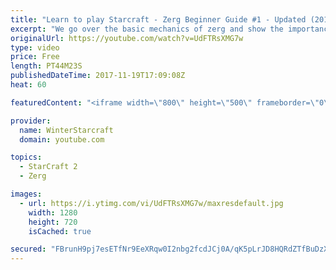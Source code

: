 ```yaml
---
title: "Learn to play Starcraft - Zerg Beginner Guide #1 - Updated (2017)"
excerpt: "We go over the basic mechanics of zerg and show the importance of understanding at least some of what your opponent is doing.  This guide is meant for players with an understanding of the objectives of starcraft but without any strong direction or gameplan, especially for each specific race! -- Watch"
originalUrl: https://youtube.com/watch?v=UdFTRsXMG7w
type: video
price: Free
length: PT44M23S
publishedDateTime: 2017-11-19T17:09:08Z
heat: 60

featuredContent: "<iframe width=\"800\" height=\"500\" frameborder=\"0\" src=\"https://www.youtube.com/embed/UdFTRsXMG7w\" allow=\"accelerometer; autoplay; encrypted-media; gyroscope; picture-in-picture\" allowfullscreen></iframe>"

provider:
  name: WinterStarcraft
  domain: youtube.com

topics:
  - StarCraft 2
  - Zerg

images:
  - url: https://i.ytimg.com/vi/UdFTRsXMG7w/maxresdefault.jpg
    width: 1280
    height: 720
    isCached: true

secured: "FBrunH9pj7esETfNr9EeXRqw0I2nbg2fcdJCj0A/qK5pLrJD8HQRdZTfBuDzX+Ce3sH2GkxqTvvttwJKEnAVBnFwY2QKdtm/LHhvjmfP1cAExhBcz/G0MfXazrly3w9M//VWoBaGnuz4vkVtJqSVzC1DCd5v2GFIfTediGych81FymKeSg29o4tEPES7JJL6G2TFMZkyDYCdDCd4xt16OI0cMF7xA41LR6q43TDPv9/ppahKI86wrAnC4qliRZlg85SS/NU+IFn/eNBi9kak4koMsVXFDIdAV0zIIKRTuRAyqs9gwfyvHaqWUU9aiZbfdzZfoo6YNwRQJfPubARpQvUGQNmJXYuXwCyVl9dVW6GVlwIJiik7gKXI92lmOn8bJn+mmjpdDRHVVkCJZpL14y4btJL82miSilxGuxG2qjdpU95JfCo/iEoDtnc+uILQ;8e3zDGAKr/cOzf7GUiTDiw=="
---
```


